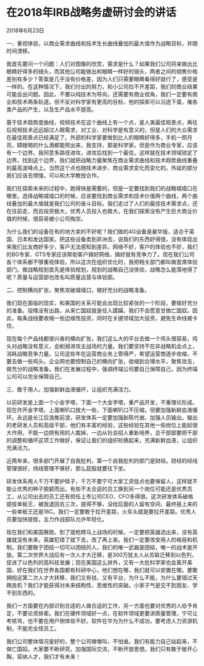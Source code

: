 # 在2018年IRB战略务虚研讨会的讲话

2018年6月23日

一、重视体验，以商业需求曲线和技术生长曲线叠加的最大值作为战略目标，并随时间漂移。

我首先要问一个问题：人们对图像的欣赏，需求是什么？如果我们公司将来做出比眼睛好得多的镜头，而其他公司能做出和眼睛一样好的镜头，两者之间的销售价格差别有多少？答案是几乎没有价格差，因为人们只需要眼睛看得好就行了，感受是一样的。在这种情况下，我们付出的努力，和小公司拉不开差距，我们的商业结果可能会出问题。因此，不要以纯技术为导向，还需要有商业视角，我们一定要有商业和技术两条轨道。但不反对科学家有更高的目标，他的探索可以沿途下蛋，催各类产品的产生，以及生产品水平提高。

基于技术趋势度曲线，视频技术在这个曲线上有一个点，是人类最佳观景点，再往后视频技术远远超过人眼需求，对工业、对科学是有意义的，但是人们的大众需求在最佳观景点已经满足了。外部的科学家要做到比人的眼睛好得多，手机一照月亮，嫦娥喝的什么酒都能照出来，我支持，那是科学家。但是作为商业专家，应该有一个边界。我同意多路径进攻，进攻后找到一个最佳，这样就在技术领域锁定了边界。找到这个边界，我们就把战略力量聚焦在商业需求曲线和技术趋势曲线重叠的最高波峰点上。当然这个点也随技术进步、商业需求变化而变化的。外延的部分我们应该去增强，可以和大学教授合作。

我们在探索未来的过程中，跑得快是需要的，但是一定要找到我们的战略城墙口在哪里。选择战略城墙口的时候，应该要找到商业需求和技术价值两个曲线，两个曲线叠加的最大值就是我们公司的奋斗目标。我们走过了人们的最佳技术需求点，还在往前走，而且投资极大，优秀人员投入也极大，在我们探索没有产生巨大商业价值的时候，很容易被小公司掏空。

为什么我们的设备在有的地方卖的不好呢？我们做的4G设备是豪华版，适合于英国、日本和发达国家。把这些设备卖到非洲去，说我们的东西好得很，没有体现出来我们比友商好多少，客户无法感知到差异。网络不好，客户的体验也不好，我们的BG专家、GTS专家应该帮助客户搞好网络，搞好就有竞争力了。现在我们公司各个体系都不够重视体验，所以这次在组织优化时，我把相关部门都叫做首席体验部门。做战略规划首先是体验规划，规划的战略自己没体验，战略怎么能落地得了呢？质量与运营部也改名叫质量运营与体验部。

二、控制横向扩张，聚焦攻破城墙口，做好充分的战略准备。

我们现在面临的现实，和美国的关系可能会出现比较紧张的一个阶段，要做好充分的准备。投降没有出路，从来亡国奴就是任人蹂躏，我们不会愿意甘做亡国奴。因此，每条战线要收缩一些边缘性投资，同时在关键领域加大投资，避免生命线被卡住。

现在每个产品线都很兴奋的横向扩张，我们这么大的平台去做一个鸡头很容易，鸡头对战略没有意义，会削弱进攻主战场的力量。我们要坚持不在非战略机会点上，消耗战略竞争力量。公司这些年在运营商业务上管得严，希望运营商逐步收缩，不要去做一些鸡头。企业网也要控制自己的横向扩张，收缩到合理水平，聚焦攻击，做充分的战略准备。我们在发展过程中，强调终端公司要自己保障自己，因为终端公司可以完全保障自己。

三、敢于用人，加强新鲜血液循环，让组织充满活力。

以前研发是上面一个小金字塔，下面一个大金字塔，重产品开发，不重理论形成。现在炸开金字塔，上面喇叭口放大一些，下面喇叭口不压缩，但要加强新鲜血液循环。永远是长江后浪推前浪，研发体系一定要加强新陈代谢，加强人员输出。输出的老研发人员和高级干部，他们有丰富的经验，这些经验在其他一些岗位上能起很大作用，不能一边把有用的人裁掉，一边从社会招人重新培养，总干部部要把干部的调整和循环这项工作做好，保证让我们的组织轮换起来，充满新鲜血液，让组织充满活力。

近两年来，很多部门开展了自我批判，第一个自我批判的部门是财经。财经的经线管理很好，纬线管理不够好，那么屁股就要往下坐。

研发体系用人千万不要护犊子，千万不要宁可大家工资低点也要保留人，这样就不能让优秀的种子脱颖而出。有些不太合适的员工换到另一个岗位可能还是优秀员工，从公司出去的员工还有担任上市公司CEO、CFO多得很。这次研发体系破格提拔单板王，被我退回去三次，提得不够，没给后面的人留有空间，最终报上来的一些单板王还是18C。我们一定要敢于拉开差距，火车头就是要拉开差距。优秀人员要加快提拔，主力作战部队允许年轻化。

现在我们和美国赛跑，到了提枪跨马上战场的时候，一定要把英雄选出来，没有英雄就没有未来，英雄犯错了就下去，改了再上来。我们一定要改变用人的格局和机制。我们要敢于团结一切可以团结的人，我们的唯一武器是团结，唯一的战术是开放。第二次世界大战后有一次人才大迁移，是300万犹太人从苏联迁移到以色列，促进了以色列的高科技发展；现在美国这么排外，又有一大批科学家也会离开美国，好在我们在世界各国都有科研中心，他们想在哪，我们就可以安置在哪。要敢拥抱这第二次人才大转移，我们又有钱，又有平台，为什么不能，为什么要错过天赐良机？我们才能获得对未来结构性、思维性的突破。小家子气是交不到朋友、学不到东西的。

我们一方面要在内部识别合适的人做合适的工作，另一方面也要对优秀的人给予肯定，不要论资排辈。我们在硬件领域好一点，在软件领域更要讲质量管理，宁可让考核骂，也不要在用户侧体验不好。软件在华为为什么不成功，要考虑人力资源机制，不能完全怪员工。

我们公司整体情况是好的，整个公司嗷嗷叫，不怕谁。我们有能力自己站起来，不做亡国奴。大家要不断研究，加强国际交流，不断开放思想。我们只有敢于敞开心胸，容纳人才，我们才有未来！

